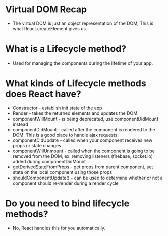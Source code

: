 # Virtual DOM Recap

- The virtual DOM is just an object representation of the DOM; This is what React.createElement gives us.

# What is a Lifecycle method?

- Used for managing the components during the lifetime of your app.

# What kinds of Lifecycle methods does React have?

- Constructor - establish init state of the app
- Render - takes the returned elements and updates the DOM
- componentWillMount - is being deprecated, use componentDidMount instead
- componentDidMount - called after the component is rendered to the DOM. This is a good place to handle ajax requests.
- componentDidUpdate - called when your component receives new props or state changes
- componentWillUnmount - called when the component is going to be removed from the DOM; ex: removing listeners (firebase, socket.io) added during componentDidMount
- getDerivedStateFromProps - get props from parent component, set state on the local component using those props
- shouldComponentUpdate() - can be used to determine whether or not a component should re-render during a render cycle

# Do you need to bind lifecycle methods?

- No, React handles this for you automatically.
